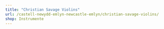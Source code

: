 ```yaml
---
title: "Christian Savage Violins"
url: /castell-newydd-emlyn-newcastle-emlyn/christian-savage-violins/
shop: Instrumente
---
```

